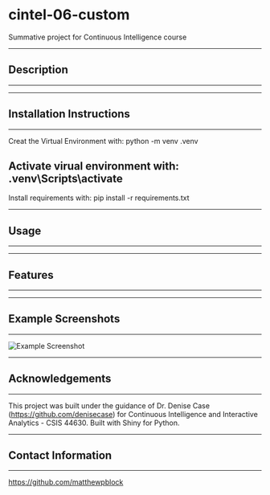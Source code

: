 # cintel-06-custom
Summative project for Continuous Intelligence course

---------------------
## Description
---------------------

---------------------
## Installation Instructions
---------------------
Creat the Virtual Environment with:
python -m venv .venv

Activate virual environment with:
.venv\Scripts\activate
-
Install requirements with:
pip install -r requirements.txt

---------------------
## Usage
---------------------


---------------------
## Features
---------------------


---------------------
## Example Screenshots
---------------------
![Example Screenshot]()

---------------------
## Acknowledgements
---------------------
This project was built under the guidance of Dr. Denise Case (https://github.com/denisecase) for Continuous Intelligence and Interactive Analytics - CSIS 44630.
Built with Shiny for Python.

---------------------
## Contact Information
---------------------
https://github.com/matthewpblock
